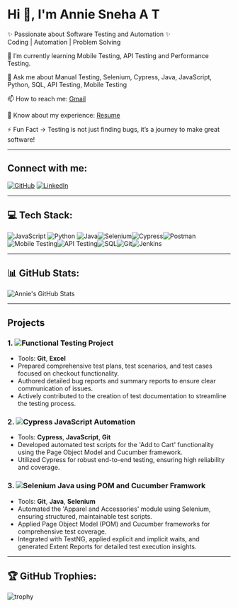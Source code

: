 # Hi 👋, I'm Annie Sneha A T
✨ Passionate about Software Testing and Automation ✨  
Coding | Automation | Problem Solving

🌱 I’m currently learning Mobile Testing, API Testing and Performance Testing.

💬 Ask me about Manual Testing, Selenium, Cypress, Java, JavaScript, Python, SQL, API Testing, Mobile Testing

📫 How to reach me: [Gmail](anniesneha14@gmail.com) 

📄 Know about my experience: [Resume](https://resume-builder-test-new.masaischool.com/resume/public?resumeId=66e45860f6d5a90baf0c727d)

⚡ Fun Fact -> Testing is not just finding bugs, it’s a journey to make great software!

---

## Connect with me:
[![GitHub](https://img.shields.io/badge/GitHub-181717?style=for-the-badge&logo=github)](https://github.com/AnnieSneha)
[![LinkedIn](https://img.shields.io/badge/LinkedIn-0A66C2?style=for-the-badge&logo=linkedin&logoColor=white)](https://linkedin.com/in/anniesneha2000)

---

## 💻 Tech Stack:
![JavaScript](https://img.shields.io/badge/-JavaScript-yellow) ![Python](https://img.shields.io/badge/-Python-blue) ![Java](https://img.shields.io/badge/-Java-red)![Selenium](https://img.shields.io/badge/-Selenium-green)![Cypress](https://img.shields.io/badge/-Cypress-black)![Postman](https://img.shields.io/badge/-Postman-orange)![Mobile Testing](https://img.shields.io/badge/-Mobile_Testing-lightgrey)![API Testing](https://img.shields.io/badge/-API_Testing-lightgrey)![SQL](https://img.shields.io/badge/-SQL-orange)![Git](https://img.shields.io/badge/-Git-black)![Jenkins](https://img.shields.io/badge/-Jenkins-blue)


---

## 📊 GitHub Stats:
![Annie's GitHub Stats](https://github-readme-stats.vercel.app/api?username=AnnieSneha&show_icons=true&theme=radical)

---
## Projects 

### 1. ![Functional Testing Project](https://github.com/AnnieSneha/CW_B37_Project_Manual.git)
- Tools: **Git**, **Excel**
- Prepared comprehensive test plans, test scenarios, and test cases focused on checkout functionality.
- Authored detailed bug reports and summary reports to ensure clear communication of issues.
- Actively contributed to the creation of test documentation to streamline the testing process.

### 2. ![Cypress JavaScript Automation](https://github.com/AnnieSneha/CW_B37_Project_Cypress.git)
- Tools: **Cypress**, **JavaScript**, **Git**
- Developed automated test scripts for the 'Add to Cart' functionality using the Page Object Model and Cucumber framework.
- Utilized Cypress for robust end-to-end testing, ensuring high reliability and coverage.

### 3. ![Selenium Java using POM and Cucumber Framwork](https://github.com/AnnieSneha/CW_ProjectB38_.git)
- Tools: **Git**, **Java**, **Selenium**
- Automated the 'Apparel and Accessories' module using Selenium, ensuring structured, maintainable test scripts.
- Applied Page Object Model (POM) and Cucumber frameworks for comprehensive test coverage.
- Integrated with TestNG, applied explicit and implicit waits, and generated Extent Reports for detailed test execution insights.

---

## 🏆 GitHub Trophies:
![trophy](https://github-profile-trophy.vercel.app/?username=AnnieSneha&theme=darkhub&no-bg=true&no-frame=true)

